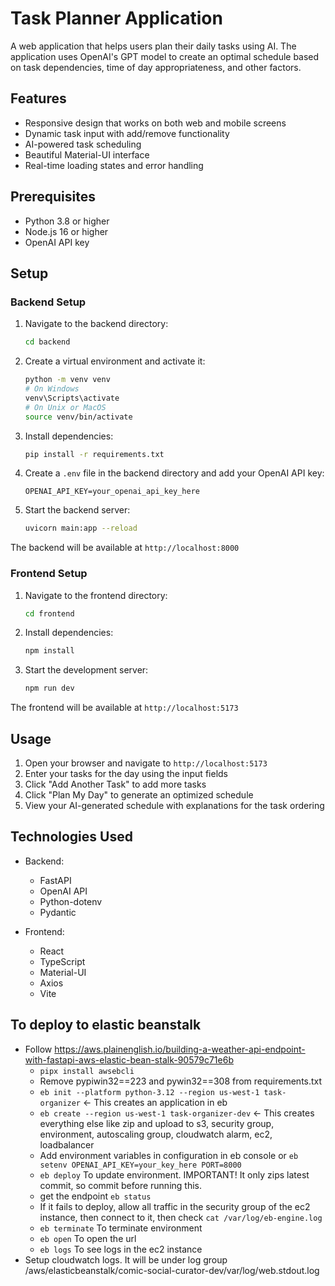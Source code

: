 # Task Planner Application

A web application that helps users plan their daily tasks using AI. The application uses OpenAI's GPT model to create an optimal schedule based on task dependencies, time of day appropriateness, and other factors.

## Features

-   Responsive design that works on both web and mobile screens
-   Dynamic task input with add/remove functionality
-   AI-powered task scheduling
-   Beautiful Material-UI interface
-   Real-time loading states and error handling

## Prerequisites

-   Python 3.8 or higher
-   Node.js 16 or higher
-   OpenAI API key

## Setup

### Backend Setup

1. Navigate to the backend directory:

    ```bash
    cd backend
    ```

2. Create a virtual environment and activate it:

    ```bash
    python -m venv venv
    # On Windows
    venv\Scripts\activate
    # On Unix or MacOS
    source venv/bin/activate
    ```

3. Install dependencies:

    ```bash
    pip install -r requirements.txt
    ```

4. Create a `.env` file in the backend directory and add your OpenAI API key:

    ```
    OPENAI_API_KEY=your_openai_api_key_here
    ```

5. Start the backend server:
    ```bash
    uvicorn main:app --reload
    ```

The backend will be available at `http://localhost:8000`

### Frontend Setup

1. Navigate to the frontend directory:

    ```bash
    cd frontend
    ```

2. Install dependencies:

    ```bash
    npm install
    ```

3. Start the development server:
    ```bash
    npm run dev
    ```

The frontend will be available at `http://localhost:5173`

## Usage

1. Open your browser and navigate to `http://localhost:5173`
2. Enter your tasks for the day using the input fields
3. Click "Add Another Task" to add more tasks
4. Click "Plan My Day" to generate an optimized schedule
5. View your AI-generated schedule with explanations for the task ordering

## Technologies Used

-   Backend:

    -   FastAPI
    -   OpenAI API
    -   Python-dotenv
    -   Pydantic

-   Frontend:
    -   React
    -   TypeScript
    -   Material-UI
    -   Axios
    -   Vite


## To deploy to elastic beanstalk
- Follow https://aws.plainenglish.io/building-a-weather-api-endpoint-with-fastapi-aws-elastic-bean-stalk-90579c71e6b
  - `pipx install awsebcli`
  - Remove pypiwin32==223 and pywin32==308 from requirements.txt
  - `eb init --platform python-3.12 --region us-west-1 task-organizer` <- This creates an application in eb
  - `eb create --region us-west-1 task-organizer-dev` <- This creates everything else like zip and upload to s3, security group, environment, autoscaling group, cloudwatch alarm, ec2, loadbalancer
  - Add environment variables in configuration in eb console or `eb setenv OPENAI_API_KEY=your_key_here PORT=8000`
  - `eb deploy` To update environment. IMPORTANT! It only zips latest commit, so commit before running this.
  - get the endpoint `eb status`
  - If it fails to deploy, allow all traffic in the security group of the ec2 instance, then connect to it, then check `cat /var/log/eb-engine.log`
  - `eb terminate` To terminate environment
  - `eb open` To open the url
  - `eb logs` To see logs in the ec2 instance
- Setup cloudwatch logs. It will be under log group /aws/elasticbeanstalk/comic-social-curator-dev/var/log/web.stdout.log